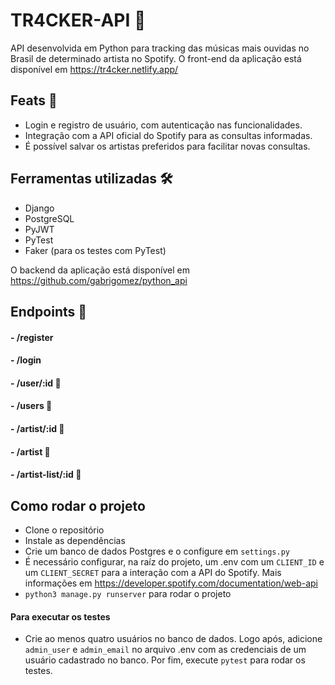 # TR4CKER-API :page_with_curl:

API desenvolvida em Python para tracking das músicas mais ouvidas no Brasil de determinado artista no Spotify.
O front-end da aplicação está disponível em https://tr4cker.netlify.app/

## Feats :star2:	

- Login e registro de usuário, com autenticação nas funcionalidades.
- Integração com a API oficial do Spotify para as consultas informadas.
- É possível salvar os artistas preferidos para facilitar novas consultas.

## Ferramentas utilizadas :hammer_and_wrench:

- Django
- PostgreSQL
- PyJWT
- PyTest
- Faker (para os testes com PyTest)

O backend da aplicação está disponível em https://github.com/gabrigomez/python_api

## Endpoints :mag_right:

#### - /register
#### - /login
#### - /user/:id :closed_lock_with_key: 
#### - /users :closed_lock_with_key:
#### - /artist/:id :closed_lock_with_key:
#### - /artist :closed_lock_with_key:
#### - /artist-list/:id :closed_lock_with_key:

## Como rodar o projeto

- Clone o repositório
- Instale as dependências
- Crie um banco de dados Postgres e o configure em ```settings.py```
- É necessário configurar, na raíz do projeto, um .env com um ```CLIENT_ID``` e um ```CLIENT_SECRET``` para a interação com a API do Spotify. Mais informações em https://developer.spotify.com/documentation/web-api
- ```python3 manage.py runserver``` para rodar o projeto
#### Para executar os testes 

- Crie ao menos quatro usuários no banco de dados. Logo após, adicione ```admin_user``` e ```admin_email``` no arquivo .env com as credenciais de um usuário
cadastrado no banco. Por fim, execute ```pytest``` para rodar os testes.
